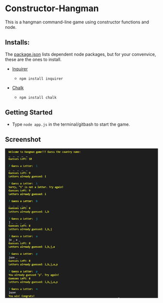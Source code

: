 # Constructor-Hangman
 
 This is a hangman command-line game using constructor functions and node.

## Installs:

The [package.json](https://github.com/anishbnair/Constructor-Hangman/blob/master/package.json) lists dependent node packages, but for your convenvice, these are the ones to install.

* [Inquirer](https://www.npmjs.com/package/inquirer)
    - `npm install inquirer`

* [Chalk](https://www.npmjs.com/package/chalk)
    - `npm install chalk`

## Getting Started

* Type `node app.js` in the terminal/gitbash to start the game.

## Screenshot
![Hangman](/images/hangman.png)